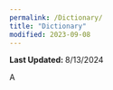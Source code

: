 ```yaml
---
permalink: /Dictionary/
title: "Dictionary"
modified: 2023-09-08
---
```



<b> Last Updated: </b> 8/13/2024 



A
